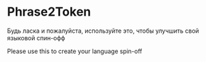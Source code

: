 # Phrase2Token
Будь ласка и пожалуйста, используйте это, чтобы улучшить свой языковой спин-офф

Please use this to create your language spin-off
